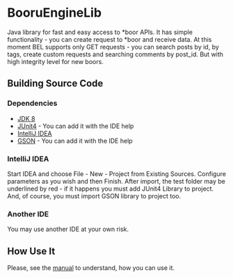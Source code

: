 # BooruEngineLib

Java library for fast and easy access to *boor APIs. 
It has simple functionality - you can create request to *boor and receive data.
At this moment BEL supports only GET requests - you can search posts by id, by tags, create custom requests and searching comments by post_id.
But with high integrity level for new boors. 

## Building Source Code

### Dependencies

* [JDK 8](http://www.oracle.com/technetwork/java/javase/downloads/index.html)
* [JUnit4](https://github.com/junit-team/junit4) - You can add it with the IDE help
* [IntelliJ IDEA](https://www.jetbrains.com/idea/)
* [GSON](https://github.com/google/gson) - You can add it with the IDE help

### IntelliJ IDEA
Start IDEA and choose File - New - Project from Existing Sources.
Configure parameters as you wish and then Finish.
After import, the test folder may be underlined by red - if it happens you must add JUnit4 Library to project.
And, of course, you must import GSON library to project too.

### Another IDE
You may use another IDE at your own risk.

## How Use It

Please, see the [manual](HOWTOUSE.md) to understand, how you can use it.
